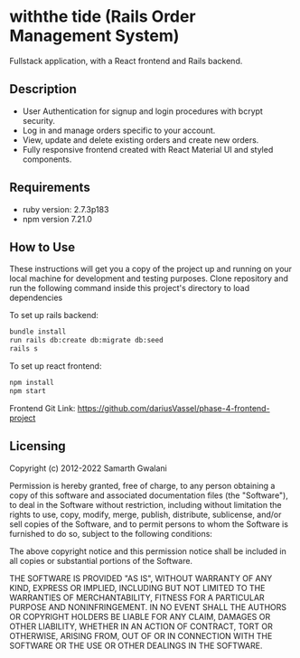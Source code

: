 # withthe tide (Rails Order Management System)

Fullstack application, with a React frontend and Rails backend.

## Description

- User Authentication for signup and login procedures with bcrypt security.
- Log in and manage orders specific to your account.
- View, update and delete existing orders and create new orders.
- Fully responsive frontend created with React Material UI and styled components.

## Requirements

- ruby version: 2.7.3p183
- npm version 7.21.0

## How to Use

These instructions will get you a copy of the project up and running on your local machine for development and testing purposes.
Clone repository and run the following command inside this project's directory to load dependencies

To set up rails backend:

```bash
bundle install
run rails db:create db:migrate db:seed
rails s
```

To set up react frontend:

```bash
npm install
npm start
```

Frontend Git Link: https://github.com/dariusVassel/phase-4-frontend-project

## Licensing

Copyright (c) 2012-2022 Samarth Gwalani

Permission is hereby granted, free of charge, to any person obtaining
a copy of this software and associated documentation files (the
"Software"), to deal in the Software without restriction, including
without limitation the rights to use, copy, modify, merge, publish,
distribute, sublicense, and/or sell copies of the Software, and to
permit persons to whom the Software is furnished to do so, subject to
the following conditions:

The above copyright notice and this permission notice shall be
included in all copies or substantial portions of the Software.

THE SOFTWARE IS PROVIDED "AS IS", WITHOUT WARRANTY OF ANY KIND,
EXPRESS OR IMPLIED, INCLUDING BUT NOT LIMITED TO THE WARRANTIES OF
MERCHANTABILITY, FITNESS FOR A PARTICULAR PURPOSE AND
NONINFRINGEMENT. IN NO EVENT SHALL THE AUTHORS OR COPYRIGHT HOLDERS BE
LIABLE FOR ANY CLAIM, DAMAGES OR OTHER LIABILITY, WHETHER IN AN ACTION
OF CONTRACT, TORT OR OTHERWISE, ARISING FROM, OUT OF OR IN CONNECTION
WITH THE SOFTWARE OR THE USE OR OTHER DEALINGS IN THE SOFTWARE.
